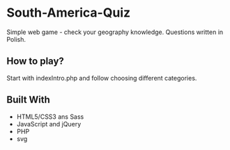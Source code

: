 # South-America-Quiz
Simple web game - check your geography knowledge.
Questions written in Polish.

## How to play?
Start with indexIntro.php and follow choosing different categories.

## Built With

* HTML5/CSS3 ans Sass
* JavaScript and jQuery
* PHP
* svg

